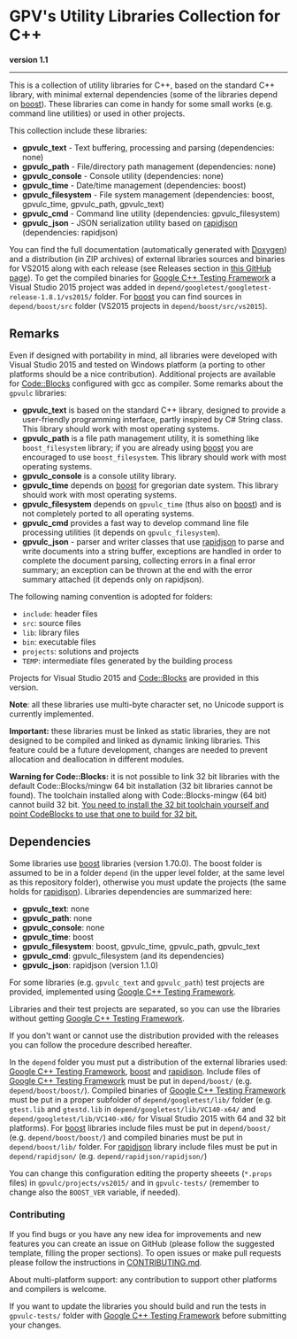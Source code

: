 # GPV's Utility Libraries Collection for C++
**version 1.1**

---
This is a collection of utility libraries for C++, based on the standard C++ library, with minimal external dependencies (some of the libraries depend on [boost]).
These libraries can come in handy for some small works (e.g. command line utilities) or used in other projects.

This collection include these libraries:
* **gpvulc_text** - Text buffering, processing and parsing (dependencies: none)
* **gpvulc_path** - File/directory path management (dependencies: none)
* **gpvulc_console** - Console utility (dependencies: none)
* **gpvulc_time** - Date/time management (dependencies: boost)
* **gpvulc_filesystem** - File system management (dependencies: boost, gpvulc_time, gpvulc_path, gpvulc_text)
* **gpvulc_cmd** - Command line utility (dependencies: gpvulc_filesystem)
* **gpvulc_json** - JSON serialization utility based on [rapidjson] (dependencies: rapidjson)

You can find the full documentation (automatically generated with [Doxygen]) and a distribution (in ZIP archives) of external libraries sources and binaries for VS2015 along with each release (see Releases section in [this GitHub page](https://github.com/gpvigano/gpvulc)). To get the compiled binaries for [Google C++ Testing Framework] a Visual Studio 2015 project was added in `depend/googletest/googletest-release-1.8.1/vs2015/` folder. For [boost] you can find sources in `depend/boost/src` folder (VS2015 projects in `depend/boost/src/vs2015`).

## Remarks
Even if designed with portability in mind, all libraries were developed with Visual Studio 2015 and tested on Windows platform (a porting to other platforms should be a nice contribution). Additional projects are available for [Code::Blocks] configured with gcc as compiler.
Some remarks about the `gpvulc` libraries:
* **gpvulc_text** is based on the standard C++ library, designed to provide a user-friendly programming interface, partly inspired by C# String class. This library should work with most operating systems.
* **gpvulc_path** is a file path management utility, it is something like `boost_filesystem` library; if you are already using [boost] you are encouraged to use `boost_filesystem`. This library should work with most operating systems.
* **gpvulc_console** is a console utility library.
* **gpvulc_time** depends on [boost] for gregorian date system. This library should work with most operating systems.
* **gpvulc_filesystem** depends on `gpvulc_time` (thus also on [boost]) and is not completely ported to all operating systems.
* **gpvulc_cmd** provides a fast way to develop command line file processing utilities
  (it depends on `gpvulc_filesystem`).
* **gpvulc_json** - parser and writer classes that use [rapidjson] to parse and write documents into a string buffer, exceptions are handled in order to complete the document parsing, collecting errors in a final error summary; an exception can be thrown at the end with the error summary attached (it depends only on rapidjson).

The following naming convention is adopted for folders:
* `include`: header files
* `src`: source files
* `lib`: library files
* `bin`: executable files
* `projects`: solutions and projects
* `TEMP`: intermediate files generated by the building process

Projects for Visual Studio 2015 and [Code::Blocks] are provided in this version.

**Note**: all these libraries use multi-byte character set, no Unicode support is currently implemented.

**Important:** these libraries must be linked as static libraries, they are not designed to be compiled and linked as dynamic linking libraries.
This feature could be a future development, changes are needed to prevent allocation and deallocation in different modules.

**Warning for Code::Blocks:** it is not possible to link 32 bit libraries with the default Code::Blocks/mingw 64 bit installation (32 bit libraries cannot be found).
The toolchain installed along with Code::Blocks-mingw (64 bit) cannot build 32 bit.
[You need to install the 32 bit toolchain yourself and point CodeBlocks to use that one to build for 32 bit.](https://forums.codeblocks.org/index.php/topic,23817.msg162483.html#msg162483)

## Dependencies
Some libraries use [boost] libraries (version 1.70.0). The boost folder is assumed to be in a folder `depend` (in the upper level folder, at the same level as this repository folder), otherwise you must update the projects (the same holds for [rapidjson]).
Libraries dependencies are summarized here:
* **gpvulc_text**: none
* **gpvulc_path**: none
* **gpvulc_console**: none
* **gpvulc_time**: boost
* **gpvulc_filesystem**: boost, gpvulc_time, gpvulc_path, gpvulc_text
* **gpvulc_cmd**: gpvulc_filesystem (and its dependencies)
* **gpvulc_json**: rapidjson (version 1.1.0)

For some libraries (e.g. `gpvulc_text` and `gpvulc_path`) test projects are provided, implemented using [Google C++ Testing Framework].

Libraries and their test projects are separated, so you can use the libraries without getting [Google C++ Testing Framework].

If you don't want or cannot use the distribution provided with the releases you can follow the procedure described hereafter.

In the `depend` folder you must put a distribution of the external libraries used: [Google C++ Testing Framework], [boost] and [rapidjson]. Include files of [Google C++ Testing Framework] must be put in `depend/boost/` (e.g. `depend/boost/boost/`). Compiled binaries of [Google C++ Testing Framework] must be put in a proper subfolder of `depend/googletest/lib/` folder (e.g. `gtest.lib` and `gtestd.lib` in `depend/googletest/lib/VC140-x64/` and `depend/googletest/lib/VC140-x86/` for Visual Studio 2015 with 64 and 32 bit platforms). For [boost] libraries include files must be put in `depend/boost/` (e.g. `depend/boost/boost/`) and compiled binaries must be put in `depend/boost/lib/` folder. For [rapidjson] library include files must be put in `depend/rapidjson/` (e.g. `depend/rapidjson/rapidjson/`)

You can change this configuration editing the property sheeets (`*.props` files) in `gpvulc/projects/vs2015/` and in `gpvulc-tests/` (remember to change also the `BOOST_VER` variable, if needed).

### Contributing

If you find bugs or you have any new idea for improvements and new features you can create an issue on GitHub (please follow the suggested template, filling the proper sections). To open issues or make pull requests please follow the instructions in [CONTRIBUTING.md](https://github.com/gpvigano/gpvulc/blob/master/CONTRIBUTING.md).

About multi-platform support: any contribution to support other platforms and compilers is welcome.

If you want to update the libraries you should build and run the tests in `gpvulc-tests/` folder with [Google C++ Testing Framework] before submitting your changes.

[Google C++ Testing Framework]: https://github.com/google/googletest/releases
[Doxygen]: http://www.doxygen.org/index.html
[boost]: https://www.boost.org/
[rapidjson]: https://github.com/miloyip/rapidjson/
[Code::Blocks]: https://www.codeblocks.org/
